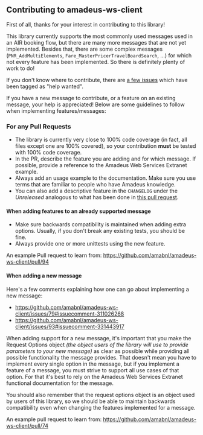 ##  Contributing to amadeus-ws-client

First of all, thanks for your interest in contributing to this library!

This library currently supports the most commonly used messages used in an AIR booking flow, but there are many more messages that are not yet implemented. Besides that, there are some complex messages (`PNR_AddMultiElements`, `Fare_MasterPricerTravelBoardSearch`, ...) for which not every feature has been implemented. So there is definitely plenty of work to do!

If you don't know where to contribute, there are [a few issues](https://github.com/amabnl/amadeus-ws-client/issues?q=is%3Aissue+is%3Aopen+label%3A%22help+wanted%22) which have been tagged as "help wanted". 

If you have a new message to contribute, or a feature on an existing message, your help is appreciated! Below are some guidelines to follow when implementing features/messages:

### For any Pull Requests

* The library is currently very close to 100% code coverage (in fact, all files except one are 100% covered), so your contribution **must** be tested with 100% code coverage.
* In the PR, describe the feature you are adding and for which message. If possible, provide a reference to the Amadeus Web Services Extranet example.
* Always add an usage example to the documentation. Make sure you use terms that are familiar to people who have Amadeus knowledge.
* You can also add a descriptive feature in the `CHANGELOG` under the _Unreleased_ analogous to what has been done in [this pull request](https://github.com/amabnl/amadeus-ws-client/pull/94/files#diff-4ac32a78649ca5bdd8e0ba38b7006a1e).

#### When adding features to an already supported message

* Make sure backwards compatibility is maintained when adding extra options. Usually, if you don't break any existing tests, you should be fine.
* Always provide one or more unittests using the new feature.

An example Pull request to learn from: https://github.com/amabnl/amadeus-ws-client/pull/94

#### When adding a new message

Here's a few comments explaining how one can go about implementing a new message: 
- https://github.com/amabnl/amadeus-ws-client/issues/79#issuecomment-311026268
- https://github.com/amabnl/amadeus-ws-client/issues/93#issuecomment-331443917

When adding support for a new message, it's important that you make the Request Options object *(the object users of the library will use to provide parameters to your new message)* 
as clear as possible while providing all possible functionality the message provides. That doesn't mean you have to implement every single option in the message, 
but if you implement a feature of a message, you must strive to support all use cases of that option. 
For that it's best to rely on the Amadeus Web Services Extranet functional documentation for the message. 

You should also remember that the request options object is an object used by users of this library, so we should be able to maintain backwards compatibility even when changing the features implemented for a message.

An example pull request to learn from: https://github.com/amabnl/amadeus-ws-client/pull/74

